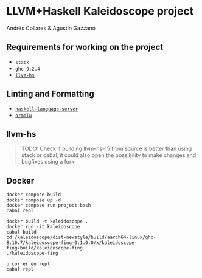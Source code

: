 # LLVM+Haskell Kaleidoscope project

Andrés Collares & Agustín Gazzano

## Requirements for working on the project

- `stack`
- `ghc-9.2.4`
- [`llvm-hs`](https://hackage.haskell.org/package/llvm-hs)

## Linting and Formatting

- [`haskell-language-server`](https://github.com/haskell/haskell-language-server)
- [`ormolu`](https://github.com/tweag/ormolu)

## llvm-hs

> TODO: Check if building llvm-hs-15 from source is better than using stack or cabal, it could also open the possibility to make changes and bugfixes using a fork.

## Docker

```
docker compose build
docker compose up -d
docker compose run project bash
cabal repl
```
```
docker build -t kaleidoscope .
docker run -it kaleidoscope 
cabal build
cd /kaleidoscope/dist-newstyle/build/aarch64-linux/ghc-8.10.7/kaleidoscope-fing-0.1.0.0/x/kaleidoscope-fing/build/kaleidoscope-fing
./kaleidoscope-fing

o correr en repl
cabal repl
```